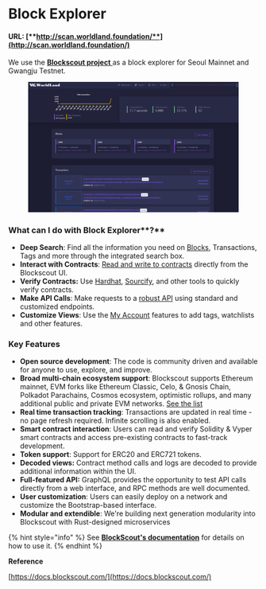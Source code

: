# Block Explorer

#### URL: [**http://scan.worldland.foundation/**](http://scan.worldland.foundation/)

We use the [**Blockscout project** ](https://github.com/blockscout/blockscout)as a block explorer for Seoul Mainnet and Gwangju Testnet.

<figure><img src="../.gitbook/assets/image (6).png" alt=""><figcaption></figcaption></figure>

### **What can I do with** Block Explorer**?**

* **Deep Search**: Find all the information you need on [Blocks](broken-reference), Transactions, Tags and more through the integrated search box.
* **Interact with Contracts**: [Read and write to contracts](broken-reference) directly from the Blockscout UI.
* **Verify Contracts:**  Use [Hardhat](broken-reference), [Sourcify](broken-reference), and other tools to quickly verify  contracts.
* **Make API Calls**: Make requests to a [robust API](broken-reference) using standard and customized endpoints.
* **Customize Views**: Use the [My Account](broken-reference) features to add tags, watchlists and other features.



### **Key Features**

* **Open source development**: The code is community driven and available for anyone to use, explore, and improve.
* **Broad multi-chain ecosystem support**: Blockscout supports Ethereum mainnet, EVM forks like Ethereum Classic, Celo, & Gnosis Chain, Polkadot Parachains, Cosmos ecosystem, optimistic rollups, and many additional public and private EVM networks. [See the list](broken-reference)
* **Real time transaction tracking**: Transactions are updated in real time - no page refresh required. Infinite scrolling is also enabled.
* **Smart contract interaction**: Users can read and verify Solidity & Vyper smart contracts and access pre-existing contracts to fast-track development.&#x20;
* **Token support**: Support for ERC20 and ERC721 tokens.
* **Decoded views:** Contract method calls and logs are decoded to provide additional information within the UI.
* **Full-featured API:** GraphQL provides the opportunity to test API calls directly from a web interface, and RPC methods are well documented.
* **User customization**: Users can easily deploy on a network and customize the Bootstrap-based interface.
* **Modular and extendible**: We're building next generation modularity into Blockscout with Rust-designed microservices

{% hint style="info" %}
See [**BlockScout's documentation**](https://docs.blockscout.com/for-users/overviews) for details on how to use it.
{% endhint %}



**Reference**

[https://docs.blockscout.com/](https://docs.blockscout.com/)
